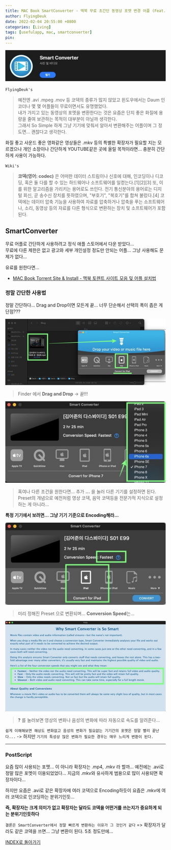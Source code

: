```yaml
---
title: MAC Book SmartConverter - 맥북 무료 초간단 동영상 포멧 변경 어플 (Feat. SmartConverter)
author: FlyingDeuk
date: 2022-02-04 20:55:00 +0800
categories: [Living]
tags: [usefulapp, mac, smartconverter]
pin:
---
```


![smartconverter](/img/living/app/smartconverter1.jpg)

`FlyingDeuk's`
> 예전엔 .avi .mpeg .mov 등 코덱의 종류가 많지 않았고 윈도우에서는 Daum 인코더나 몇 몇 어플들이 무료이면서도 유명했었다. <br>
내가 가지고 있는 동영상의 포멧을 변환한다는 것은 요즘은 단지 좋은 화질에 용량을 줄여 보관하는 목적이 대부분이 아닐까 생각한다. <br>
그래서 So Simple 하게 그냥 기기에 맞춰서 알아서 변환해주는 어플이며 그 정도면... 괜찮다고 생각한다.

화질 좋고 사운드 좋은 영화같은 영상들은 .mkv 등의 특별한 확장자가 필요할 지는 모르겠으나 개인 소장이나 간단하게 YOUTUBE같은 곳에 올릴 목적이라면... 충분히 간단하게 사용이 가능하다.

`Wiki's`
> **코덱(영어: codec)** 은 어떠한 데이터 스트림이나 신호에 대해, 인코딩이나 디코딩, 혹은 둘 다를 할 수 있는 하드웨어나 소프트웨어를 일컫는다.[1][2][3] 또, 이를 위한 알고리즘을 가리키는 용어로도 쓰인다. 전기 통신분야의 용어로는 디지털 회신, 곧 송수신 장치를 뜻하였으며, "부호기", "복호기"를 합쳐 불렀다.[4] 코덱에는 데이터 압축 기능을 사용하여 자료를 압축하거나 압축을 푸는 소프트웨어나, 소리, 동영상 등의 자료를 다른 형식으로 변환하는 장치 및 소프트웨어가 포함된다.

## SmartConverter
무료 어플로 간단하게 사용하려고 정식 애플 스토어에서 다운 받았다... <br>
무료에 다른 제한은 없고 광고와 세부 개인설정 정도만 안되는 어플... 그냥 사용해도 문제가 없다...

유료를 원한다면...

- [MAC Book Torrent Site & Install - 맥북 토렌트 사이트 모음 및 어플 설치법](/posts/MACSite/)

### 정말 간단한 사용법
정말 간단하다... Drag and Drop이면 모든게 끝... 너무 단순해서 선택의 폭이 좁은 게 단점???

![smartconverter](/img/living/app/smartconverter2.jpg)
> Finder 에서 **Drag and Drop** -> 끝!!!

![smartconverter](/img/living/app/smartconverter4.jpg)
> 혹여나 다른 조건을 원한다면... 추가 **...** 을 눌러 다른 기기를 설정하면 된다. <br>
Preset의 개념으로 예전처럼 영상 코덱, 음악 코덱등을 전문가적 지식으로 설정하는 게 아니라...

**특정 기기에서 보려면... 그냥 기기 기준으로 Encoding해라...**

![smartconverter](/img/living/app/smartconverter3.jpg)
> 미리 정해진 Preset 으로 변환되며... **Conversion Speed**는...

![smartconverter](/img/living/app/smartconverter5.jpg)
> **?** 를 눌러보면 영상의 변화나 음성의 변화에 따라 자동으로 속도를 알려준다...

`쉽게 이해해보면 해상도 변화없고 음성의 변화가 필요없는 기기간의 포멧은 정말 빨리 끝난다...` -> 하지만 `기기의 특성상 많은 변화가 필요한 경우는 매우 느리게 변환이 된다.`

-----------

### PostScript
요즘 많이 사용되는 포멧... 이 아니라 확장자는 .mp4, .mkv 라 할까... 예전에는 .avi로 정말 많은 포멧이 이용되었었다... 지금의 .mkv와 유사하게 범용으로 많이 사용되면 확장자이다...

하지만 요즘은 .avi로 같은 확장자에 여러 코덱으로 Encoding하듯이 요즘은 .mkv에 여러 코덱으로 인코딩하는 분위기인듯...

**즉, 확장자는 크게 의미가 없고 확장자는 달라도 코덱을 어떤거를 쓰는지가 중요하게 되는 분위기인듯하다**

`결론은 SmartConverter에서 정말 빠르게 변환하는 이유가 그 것인거 같다` => 확장자가 달라도 같은 코덱을 쓰면... 그냥 변환이 된다. 5초 정도만에...

[INDEX로 돌아가기](/posts/MACAPP/)
